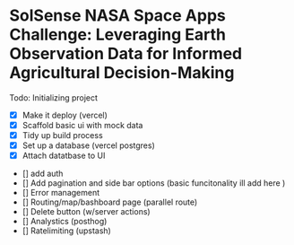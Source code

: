 # SolSense NASA Space Apps Challenge: Leveraging Earth Observation Data for Informed Agricultural Decision-Making 

Todo: Initializing project 
- [x] Make it deploy (vercel) 
- [x] Scaffold basic ui with mock data 
- [x] Tidy up build process
- [x] Set up a database (vercel postgres) 
- [x] Attach datatbase to UI 
- [] add auth 
- [] Add pagination and side bar options (basic funcitonality ill add here ) 
- [] Error management 
- [] Routing/map/bashboard page (parallel route) 
- [] Delete button (w/server actions) 
- [] Analystics (posthog) 
- [] Ratelimiting (upstash)